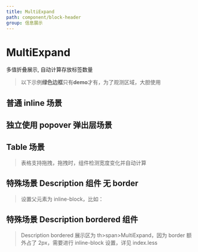 ```yaml
---
title: MultiExpand
path: component/block-header
group: 信息展示
---
```


# MultiExpand

多值折叠展示, 自动计算存放标签数量

> 以下示例**绿色边框**只有**demo**才有，为了观测区域，大胆使用

## 普通 inline 场景

<code src="./demo/Inline.tsx"></code>

## 独立使用 popover 弹出层场景

<code src="./demo/ContentWrap.tsx"></code>

## Table 场景

> 表格支持拖拽，拖拽时，组件检测宽度变化并自动计算

<code src="./demo/Table.tsx"></code>

## 特殊场景 Description 组件 无 border

> 设置父元素为 inline-block，比如：

<code src="./demo/Description.tsx"></code>

## 特殊场景 Description bordered 组件

> Description bordered 展示区为 th>span>MultiExpand，因为 border 额外占了 2px，需要进行 inline-block 设置，详见 index.less

<code src="./demo/DescriptionBordered.tsx"></code>
